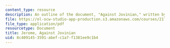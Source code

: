 ```yaml
---
content_type: resource
description: An outline of the document, "Against Jovinian," written by St. Jerome.
file: https://ol-ocw-studio-app-production.s3.amazonaws.com/courses/21l-460-medieval-literature-medieval-women-writers-spring-2004/8c4091453591abefc1a7f1381ee9c1b4_hand_out4_jerome.pdf
file_type: application/pdf
resourcetype: Document
title: Jerome, Against Jovinian
uid: 8c409145-3591-abef-c1a7-f1381ee9c1b4
---
```

